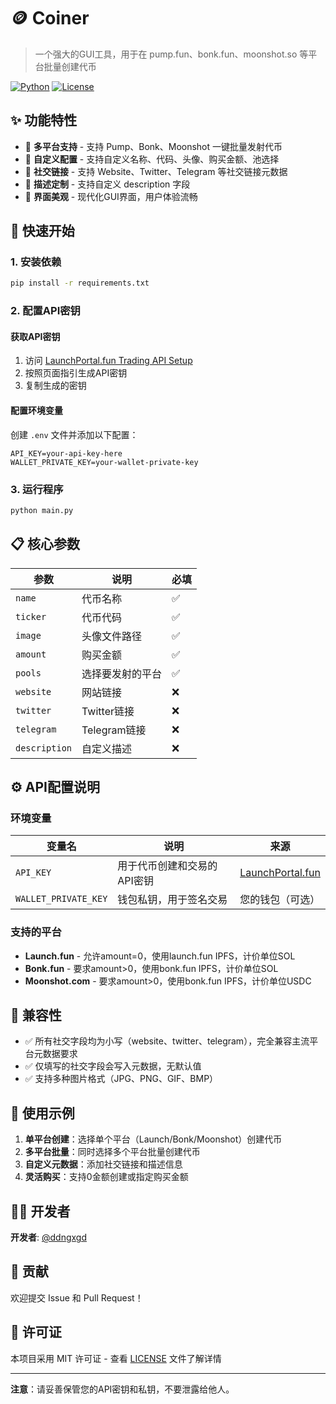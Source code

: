 # 🪙 Coiner

> 一个强大的GUI工具，用于在 pump.fun、bonk.fun、moonshot.so 等平台批量创建代币

[![Python](https://img.shields.io/badge/Python-3.8+-blue.svg)](https://www.python.org/)
[![License](https://img.shields.io/badge/License-MIT-green.svg)](LICENSE)

## ✨ 功能特性

- 🚀 **多平台支持** - 支持 Pump、Bonk、Moonshot 一键批量发射代币
- 🎨 **自定义配置** - 支持自定义名称、代码、头像、购买金额、池选择
- 🔗 **社交链接** - 支持 Website、Twitter、Telegram 等社交链接元数据
- 📝 **描述定制** - 支持自定义 description 字段
- 🎯 **界面美观** - 现代化GUI界面，用户体验流畅

## 🚀 快速开始

### 1. 安装依赖

```bash
pip install -r requirements.txt
```

### 2. 配置API密钥

#### 获取API密钥
1. 访问 [LaunchPortal.fun Trading API Setup](https://launchportal.fun/trading-api/setup)
2. 按照页面指引生成API密钥
3. 复制生成的密钥

#### 配置环境变量
创建 `.env` 文件并添加以下配置：

```env
API_KEY=your-api-key-here
WALLET_PRIVATE_KEY=your-wallet-private-key
```

### 3. 运行程序

```bash
python main.py
```

## 📋 核心参数

| 参数 | 说明 | 必填 |
|------|------|------|
| `name` | 代币名称 | ✅ |
| `ticker` | 代币代码 | ✅ |
| `image` | 头像文件路径 | ✅ |
| `amount` | 购买金额 | ✅ |
| `pools` | 选择要发射的平台 | ✅ |
| `website` | 网站链接 | ❌ |
| `twitter` | Twitter链接 | ❌ |
| `telegram` | Telegram链接 | ❌ |
| `description` | 自定义描述 | ❌ |

## ⚙️ API配置说明

### 环境变量

| 变量名 | 说明 | 来源 |
|--------|------|------|
| `API_KEY` | 用于代币创建和交易的API密钥 | [LaunchPortal.fun](https://launchportal.fun/trading-api/setup) |
| `WALLET_PRIVATE_KEY` | 钱包私钥，用于签名交易 | 您的钱包（可选） |

### 支持的平台

- **Launch.fun** - 允许amount=0，使用launch.fun IPFS，计价单位SOL
- **Bonk.fun** - 要求amount>0，使用bonk.fun IPFS，计价单位SOL
- **Moonshot.com** - 要求amount>0，使用bonk.fun IPFS，计价单位USDC

## 🔧 兼容性

- ✅ 所有社交字段均为小写（website、twitter、telegram），完全兼容主流平台元数据要求
- ✅ 仅填写的社交字段会写入元数据，无默认值
- ✅ 支持多种图片格式（JPG、PNG、GIF、BMP）

## 📝 使用示例

1. **单平台创建**：选择单个平台（Launch/Bonk/Moonshot）创建代币
2. **多平台批量**：同时选择多个平台批量创建代币
3. **自定义元数据**：添加社交链接和描述信息
4. **灵活购买**：支持0金额创建或指定购买金额

## 👨‍💻 开发者

**开发者**: [@ddngxgd](https://x.com/ddngxgd)

## 🤝 贡献

欢迎提交 Issue 和 Pull Request！

## 📄 许可证

本项目采用 MIT 许可证 - 查看 [LICENSE](LICENSE) 文件了解详情

---

**注意**：请妥善保管您的API密钥和私钥，不要泄露给他人。 
